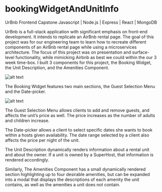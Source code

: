 # bookingWidgetAndUnitInfo
UrBnb Frontend Capstone
Javascript | Node.js | Express | React | MongoDB

UrBnb is a full-stack application with significant emphasis on front-end development. It intends to replicate an AirBnb rental page. The goal of this project was for our engineering team to learn how to recreate different components of an AirBnb rental page while using a microservices architecture. The focus of this project was on presentation and surface-level functionality, while mimicking Airbnb as best we could within the our 3 week time-box. I built 3 components for this project, the Booking Widget, the Unit Description, and the Amenities Component.

![alt text](https://s3.amazonaws.com/coffeegodddfec1/both+components.png)

The Booking Widget features two main sections, the Guest Selection Menu and the Date-picker.

![alt text](https://s3.amazonaws.com/coffeegodddfec1/datepickerHighlight.png)

The Guest Selection Menu allows clients to add and remove guests, and affects the unit’s price as well. The price increases as the number of adults and children increase.

The Date-picker allows a client to select specific dates she wants to book within a hosts given availability. The date range selected by a client also affects the price per night of the unit.

The Unit Description dynamically renders information about a rental unit and about the owner.
If a unit is owned by a SuperHost, that information is rendered accordingly.

Similarly, The Amenities Component has a small dynamically rendered section highlighting up to four desirable amenities, but can be expanded into a modal that displays the descriptions of each amenity the unit contains, as well as the amenities a unit does not contain.


